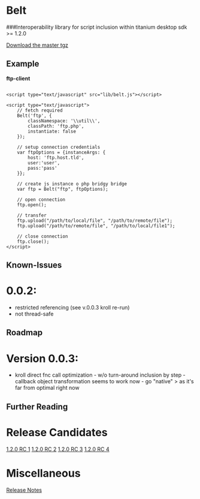 Belt
=========

###Interoperability library for script inclusion within titanium desktop sdk >= 1.2.0 

<a href="https://github.com/alternatex/belt/tarball/master">Download the master tgz</a>
 
Example
----------------

**ftp-client**
<pre><code>
&lt;script type="text/javascript" src="lib/belt.js">&lt;/script>

&lt;script type="text/javascript"&gt;
	// fetch required
	Belt('ftp', {
		classNamespace: '\\util\\', 
		classPath: 'ftp.php',
		instantiate: false
	});
			 
	// setup connection credentials	
	var ftpOptions = {instanceArgs: {
		host: 'ftp.host.tld',
		user:'user',
		pass:'pass'
	}};
			
	// create js instance o php bridgy bridge
	var ftp = Belt("ftp", ftpOptions);

	// open connection
	ftp.open();
			
	// transfer
	ftp.upload("/path/to/local/file", "/path/to/remote/file");
	ftp.upload("/path/to/remote/file", "/path/to/local/file1");
			
	// close connection
	ftp.close();		
&lt;/script>
</code></pre>

Known-Issues
----------------
0.0.2:
==============
* restricted referencing (see v.0.0.3 kroll re-run)
* not thread-safe

Roadmap
----------------
Version 0.0.3:
================
* kroll direct fnc call optimization - w/o turn-around inclusion by step - callback object transformation seems to work now - go "native" > as it's far from optimal right now

Further Reading
----------------

Release Candidates
================
[1.2.0 RC 1](http://developer.appcelerator.com/blog/2011/05/create-and-distribute-apps-through-the-mac-app-store-with-titanium-desktop-sdk-1-2-release-candidate-1.html)
[1.2.0 RC 2](http://developer.appcelerator.com/blog/2011/06/introducing-titanium-desktop-sdk-1-2-release-candidate-2.html)
[1.2.0 RC 3](http://developer.appcelerator.com/blog/2011/08/introducing-titanium-desktop-sdk-1-2-release-candidate-3.html)
[1.2.0 RC 4](http://developer.appcelerator.com/blog/2011/09/introducing-titanium-desktop-sdk-1-2-release-candidate-4.html)

Miscellaneous
================
[Release Notes](http://developer.appcelerator.com/doc/desktop/release_notes)
